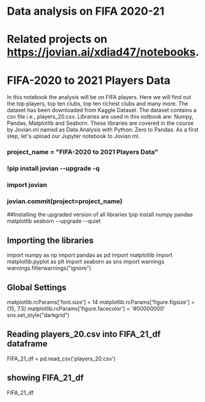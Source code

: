 # Data analysis on FIFA 2020-21

# Related projects on https://jovian.ai/xdiad47/notebooks.


# FIFA-2020 to 2021 Players Data
In this notebook the analysis will be on FIFA players. Here we will find out the top players, top ten clubs, top ten richest clubs and many more. 
The dataset has been downloaded from Kaggle Dataset. The dataset contains a csv file i.e., players_20.csv. 
Libraries are used in this notbook are: Numpy, Pandas, Matplotlib and Seaborn. 
These libraries are covered in the course by Jovian.ml named as Data Analysis with Python: Zero to Pandas. 
As a first step, let's upload our Jupyter notebook to Jovian.ml.

### project_name = "FIFA-2020 to 2021 Players Data" 
### !pip install jovian --upgrade -q
### import jovian
### jovian.commit(project=project_name)

##Installing the upgraded version of all libraries
!pip install numpy pandas matplotlib seaborn --upgrade --quiet

## Importing the libraries
import numpy as np
import pandas as pd
import matplotlib
import matplotlib.pyplot as plt
import seaborn as sns
import warnings
warnings.filterwarnings("ignore")

## Global Settings
matplotlib.rcParams['font.size'] = 14
matplotlib.rcParams['figure.figsize'] = (15, 7.5)
matplotlib.rcParams['figure.facecolor'] = '#00000000'
sns.set_style("darkgrid")
## Reading players_20.csv into FIFA_21_df dataframe
FIFA_21_df = pd.read_csv('players_20.csv')
## showing FIFA_21_df
FIFA_21_df
